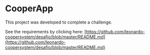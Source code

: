 # CooperApp

This project was developed to complete a challenge.

See the requirements by clicking here: [https://github.com/leonardo-coopersystem/desafio/blob/master/README.md](https://github.com/leonardo-coopersystem/desafio/blob/master/README.md)
